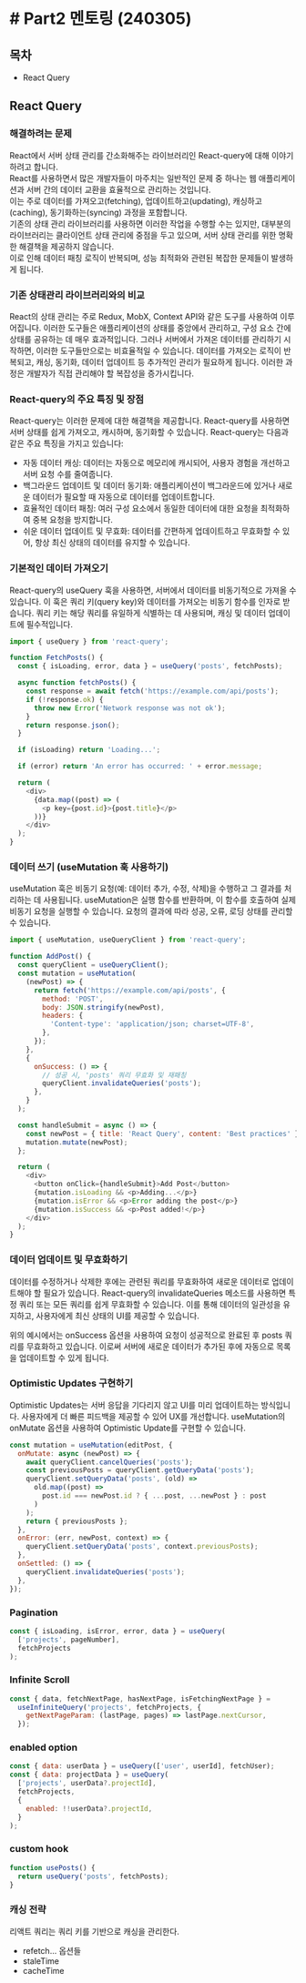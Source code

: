 # # Part2 멘토링 (240305)

## 목차

- React Query

## React Query

### 해결하려는 문제

React에서 서버 상태 관리를 간소화해주는 라이브러리인 React-query에 대해 이야기하려고 합니다.  
React를 사용하면서 많은 개발자들이 마주치는 일반적인 문제 중 하나는 웹 애플리케이션과 서버 간의 데이터 교환을 효율적으로 관리하는 것입니다.  
이는 주로 데이터를 가져오고(fetching), 업데이트하고(updating), 캐싱하고(caching), 동기화하는(syncing) 과정을 포함합니다.  
기존의 상태 관리 라이브러리를 사용하면 이러한 작업을 수행할 수는 있지만, 대부분의 라이브러리는 클라이언트 상태 관리에 중점을 두고 있으며, 서버 상태 관리를 위한 명확한 해결책을 제공하지 않습니다.  
이로 인해 데이터 패칭 로직이 반복되며, 성능 최적화와 관련된 복잡한 문제들이 발생하게 됩니다.

### 기존 상태관리 라이브러리와의 비교

React의 상태 관리는 주로 Redux, MobX, Context API와 같은 도구를 사용하여 이루어집니다.
이러한 도구들은 애플리케이션의 상태를 중앙에서 관리하고, 구성 요소 간에 상태를 공유하는 데 매우 효과적입니다.
그러나 서버에서 가져온 데이터를 관리하기 시작하면, 이러한 도구들만으로는 비효율적일 수 있습니다.
데이터를 가져오는 로직이 반복되고, 캐싱, 동기화, 데이터 업데이트 등 추가적인 관리가 필요하게 됩니다.
이러한 과정은 개발자가 직접 관리해야 할 복잡성을 증가시킵니다.

### React-query의 주요 특징 및 장점

React-query는 이러한 문제에 대한 해결책을 제공합니다.
React-query를 사용하면 서버 상태를 쉽게 가져오고, 캐시하며, 동기화할 수 있습니다.
React-query는 다음과 같은 주요 특징을 가지고 있습니다:

- 자동 데이터 캐싱: 데이터는 자동으로 메모리에 캐시되어, 사용자 경험을 개선하고 서버 요청 수를 줄여줍니다.
- 백그라운드 업데이트 및 데이터 동기화: 애플리케이션이 백그라운드에 있거나 새로운 데이터가 필요할 때 자동으로 데이터를 업데이트합니다.
- 효율적인 데이터 패칭: 여러 구성 요소에서 동일한 데이터에 대한 요청을 최적화하여 중복 요청을 방지합니다.
- 쉬운 데이터 업데이트 및 무효화: 데이터를 간편하게 업데이트하고 무효화할 수 있어, 항상 최신 상태의 데이터를 유지할 수 있습니다.

### 기본적인 데이터 가져오기

React-query의 useQuery 훅을 사용하면, 서버에서 데이터를 비동기적으로 가져올 수 있습니다.
이 훅은 쿼리 키(query key)와 데이터를 가져오는 비동기 함수를 인자로 받습니다.
쿼리 키는 해당 쿼리를 유일하게 식별하는 데 사용되며, 캐싱 및 데이터 업데이트에 필수적입니다.

```js
import { useQuery } from 'react-query';

function FetchPosts() {
  const { isLoading, error, data } = useQuery('posts', fetchPosts);

  async function fetchPosts() {
    const response = await fetch('https://example.com/api/posts');
    if (!response.ok) {
      throw new Error('Network response was not ok');
    }
    return response.json();
  }

  if (isLoading) return 'Loading...';

  if (error) return 'An error has occurred: ' + error.message;

  return (
    <div>
      {data.map((post) => (
        <p key={post.id}>{post.title}</p>
      ))}
    </div>
  );
}
```

### 데이터 쓰기 (useMutation 훅 사용하기)

useMutation 훅은 비동기 요청(예: 데이터 추가, 수정, 삭제)을 수행하고 그 결과를 처리하는 데 사용됩니다.
useMutation은 실행 함수를 반환하며, 이 함수를 호출하여 실제 비동기 요청을 실행할 수 있습니다.
요청의 결과에 따라 성공, 오류, 로딩 상태를 관리할 수 있습니다.

```js
import { useMutation, useQueryClient } from 'react-query';

function AddPost() {
  const queryClient = useQueryClient();
  const mutation = useMutation(
    (newPost) => {
      return fetch('https://example.com/api/posts', {
        method: 'POST',
        body: JSON.stringify(newPost),
        headers: {
          'Content-type': 'application/json; charset=UTF-8',
        },
      });
    },
    {
      onSuccess: () => {
        // 성공 시, 'posts' 쿼리 무효화 및 재패칭
        queryClient.invalidateQueries('posts');
      },
    }
  );

  const handleSubmit = async () => {
    const newPost = { title: 'React Query', content: 'Best practices' };
    mutation.mutate(newPost);
  };

  return (
    <div>
      <button onClick={handleSubmit}>Add Post</button>
      {mutation.isLoading && <p>Adding...</p>}
      {mutation.isError && <p>Error adding the post</p>}
      {mutation.isSuccess && <p>Post added!</p>}
    </div>
  );
}
```

### 데이터 업데이트 및 무효화하기

데이터를 수정하거나 삭제한 후에는 관련된 쿼리를 무효화하여 새로운 데이터로 업데이트해야 할 필요가 있습니다.
React-query의 invalidateQueries 메소드를 사용하면 특정 쿼리 또는 모든 쿼리를 쉽게 무효화할 수 있습니다.
이를 통해 데이터의 일관성을 유지하고, 사용자에게 최신 상태의 UI를 제공할 수 있습니다.

위의 예시에서는 onSuccess 옵션을 사용하여 요청이 성공적으로 완료된 후 posts 쿼리를 무효화하고 있습니다.
이로써 서버에 새로운 데이터가 추가된 후에 자동으로 목록을 업데이트할 수 있게 됩니다.

### Optimistic Updates 구현하기

Optimistic Updates는 서버 응답을 기다리지 않고 UI를 미리 업데이트하는 방식입니다.
사용자에게 더 빠른 피드백을 제공할 수 있어 UX를 개선합니다.
useMutation의 onMutate 옵션을 사용하여 Optimistic Update를 구현할 수 있습니다.

```js
const mutation = useMutation(editPost, {
  onMutate: async (newPost) => {
    await queryClient.cancelQueries('posts');
    const previousPosts = queryClient.getQueryData('posts');
    queryClient.setQueryData('posts', (old) =>
      old.map((post) =>
        post.id === newPost.id ? { ...post, ...newPost } : post
      )
    );
    return { previousPosts };
  },
  onError: (err, newPost, context) => {
    queryClient.setQueryData('posts', context.previousPosts);
  },
  onSettled: () => {
    queryClient.invalidateQueries('posts');
  },
});
```

### Pagination

```js
const { isLoading, isError, error, data } = useQuery(
  ['projects', pageNumber],
  fetchProjects
);
```

### Infinite Scroll

```js
const { data, fetchNextPage, hasNextPage, isFetchingNextPage } =
  useInfiniteQuery('projects', fetchProjects, {
    getNextPageParam: (lastPage, pages) => lastPage.nextCursor,
  });
```

### enabled option

```js
const { data: userData } = useQuery(['user', userId], fetchUser);
const { data: projectData } = useQuery(
  ['projects', userData?.projectId],
  fetchProjects,
  {
    enabled: !!userData?.projectId,
  }
);
```

### custom hook

```js
function usePosts() {
  return useQuery('posts', fetchPosts);
}
```

### 캐싱 전략

리액트 쿼리는 쿼리 키를 기반으로 캐싱을 관리한다.

- refetch... 옵션들
- staleTime
- cacheTime
